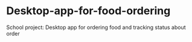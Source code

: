 # Desktop-app-for-food-ordering
School project: Desktop app for ordering food and tracking status about order
